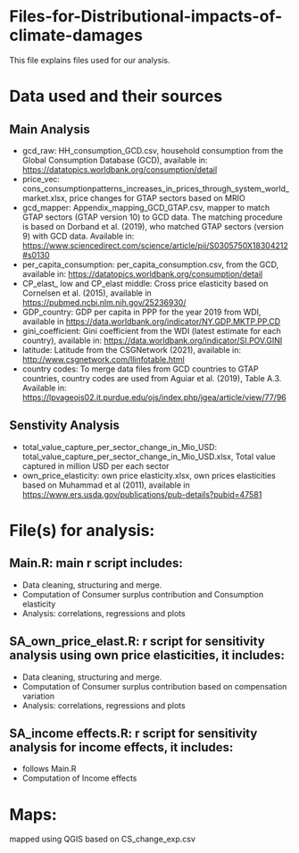 # Files-for-Distributional-impacts-of-climate-damages

This file explains files used for our analysis.
# Data used and their sources
## Main Analysis
- gcd_raw: HH_consumption_GCD.csv, household consumption from the Global Consumption Database (GCD), available in: https://datatopics.worldbank.org/consumption/detail
- price_vec: cons_consumptionpatterns_increases_in_prices_through_system_world_market.xlsx, price changes for GTAP sectors based on MRIO
- gcd_mapper: Appendix_mapping_GCD_GTAP.csv, mapper to match GTAP sectors (GTAP version 10) to GCD data.
  The matching procedure is based on Dorband et al. (2019), who matched GTAP sectors (version 9) with GCD data. Available in: https://www.sciencedirect.com/science/article/pii/S0305750X18304212#s0130 
- per_capita_consumption: per_capita_consumption.csv, from the GCD, available in: https://datatopics.worldbank.org/consumption/detail 
- CP_elast_ low and CP_elast middle: Cross price elasticity based on Cornelsen et al. (2015), available in https://pubmed.ncbi.nlm.nih.gov/25236930/
- GDP_country: GDP per capita in PPP for the year 2019 from WDI, available in https://data.worldbank.org/indicator/NY.GDP.MKTP.PP.CD
- gini_coefficient: Gini coefficient from the WDI (latest estimate for each country), available in: https://data.worldbank.org/indicator/SI.POV.GINI
- latitude: Latitude from the CSGNetwork (2021), available in: http://www.csgnetwork.com/llinfotable.html
- country codes: To merge data files from GCD countries to GTAP countries, country codes are used from Aguiar et al. (2019), Table A.3. Available in: https://lpvageojs02.it.purdue.edu/ojs/index.php/jgea/article/view/77/96

## Senstivity Analysis
  - total_value_capture_per_sector_change_in_Mio_USD: total_value_capture_per_sector_change_in_Mio_USD.xlsx, Total value captured in million USD per each sector
  - own_price_elasticity: own price elasticity.xlsx, own prices elasticities based on Muhammad et al (2011), available in https://www.ers.usda.gov/publications/pub-details?pubid=47581 

# File(s) for analysis:
## Main.R: main r script includes:
- Data cleaning, structuring and merge.
- Computation of Consumer surplus contribution and Consumption elasticity
- Analysis: correlations, regressions and plots

## SA_own_price_elast.R: r script for sensitivity analysis using own price elasticities, it includes:
- Data cleaning, structuring and merge.
- Computation of Consumer surplus contribution based on compensation variation
- Analysis: correlations, regressions and plots

## SA_income effects.R: r script for sensitivity analysis for income effects, it includes:
- follows Main.R
- Computation of Income effects
  
# Maps:
mapped using QGIS based on CS_change_exp.csv
